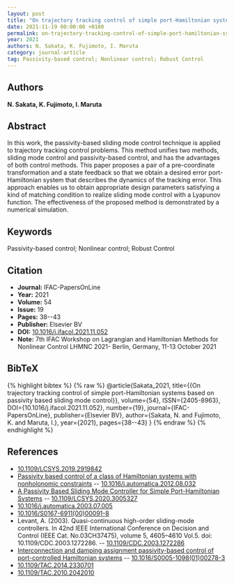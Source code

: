 ```yaml
---
layout: post
title: "On trajectory tracking control of simple port-Hamiltonian systems based on passivity based sliding mode control"
date: 2021-11-19 00:00:00 +0100
permalink: on-trajectory-tracking-control-of-simple-port-hamiltonian-systems-based-on-passivity-based-sliding-mode-control
year: 2021
authors: N. Sakata, K. Fujimoto, I. Maruta
category: journal-article
tag: Passivity-based control; Nonlinear control; Robust Control
---
```

 
## Authors
**N. Sakata, K. Fujimoto, I. Maruta**
 
## Abstract
In this work, the passivity-based sliding mode control technique is applied to trajectory tracking control problems. This method unifies two methods, sliding mode control and passivity-based control, and has the advantages of both control methods. This paper proposes a pair of a pre-coordinate transformation and a state feedback so that we obtain a desired error port-Hamiltonian system that describes the dynamics of the tracking error. This approach enables us to obtain appropriate design parameters satisfying a kind of matching condition to realize sliding mode control with a Lyapunov function. The effectiveness of the proposed method is demonstrated by a numerical simulation.
 
## Keywords
Passivity-based control; Nonlinear control; Robust Control
 
## Citation
- **Journal:** IFAC-PapersOnLine
- **Year:** 2021
- **Volume:** 54
- **Issue:** 19
- **Pages:** 38--43
- **Publisher:** Elsevier BV
- **DOI:** [10.1016/j.ifacol.2021.11.052](https://doi.org/10.1016/j.ifacol.2021.11.052)
- **Note:** 7th IFAC Workshop on Lagrangian and Hamiltonian Methods for Nonlinear Control LHMNC 2021- Berlin, Germany, 11-13 October 2021
 
## BibTeX
{% highlight bibtex %}
{% raw %}
@article{Sakata_2021,
  title={{On trajectory tracking control of simple port-Hamiltonian systems based on passivity based sliding mode control}},
  volume={54},
  ISSN={2405-8963},
  DOI={10.1016/j.ifacol.2021.11.052},
  number={19},
  journal={IFAC-PapersOnLine},
  publisher={Elsevier BV},
  author={Sakata, N. and Fujimoto, K. and Maruta, I.},
  year={2021},
  pages={38--43}
}
{% endraw %}
{% endhighlight %}
 
## References
- [10.1109/LCSYS.2019.2919842](https://doi.org/10.1109/LCSYS.2019.2919842)
- [Passivity based control of a class of Hamiltonian systems with nonholonomic constraints](passivity-based-control-of-a-class-of-hamiltonian-systems-with-nonholonomic-constraints) -- [10.1016/j.automatica.2012.08.032](https://doi.org/10.1016/j.automatica.2012.08.032)
- [A Passivity Based Sliding Mode Controller for Simple Port-Hamiltonian Systems](a-passivity-based-sliding-mode-controller-for-simple-port-hamiltonian-systems) -- [10.1109/LCSYS.2020.3005327](https://doi.org/10.1109/LCSYS.2020.3005327)
- [10.1016/j.automatica.2003.07.005](https://doi.org/10.1016/j.automatica.2003.07.005)
- [10.1016/S0167-6911(00)00091-8](https://doi.org/10.1016/S0167-6911(00)00091-8)
- Levant, A. (2003). Quasi-continuous high-order sliding-mode controllers. In 42nd IEEE International Conference on Decision and Control (IEEE Cat. No.03CH37475), volume 5, 4605–4610 Vol.5. doi: 10.1109/CDC.2003.1272286. -- [10.1109/CDC.2003.1272286](https://doi.org/10.1109/CDC.2003.1272286)
- [Interconnection and damping assignment passivity-based control of port-controlled Hamiltonian systems](interconnection-and-damping-assignment-passivity-based-control-of-port-controlled-hamiltonian-systems) -- [10.1016/S0005-1098(01)00278-3](https://doi.org/10.1016/S0005-1098(01)00278-3)
- [10.1109/TAC.2014.2330701](https://doi.org/10.1109/TAC.2014.2330701)
- [10.1109/TAC.2010.2042010](https://doi.org/10.1109/TAC.2010.2042010)

